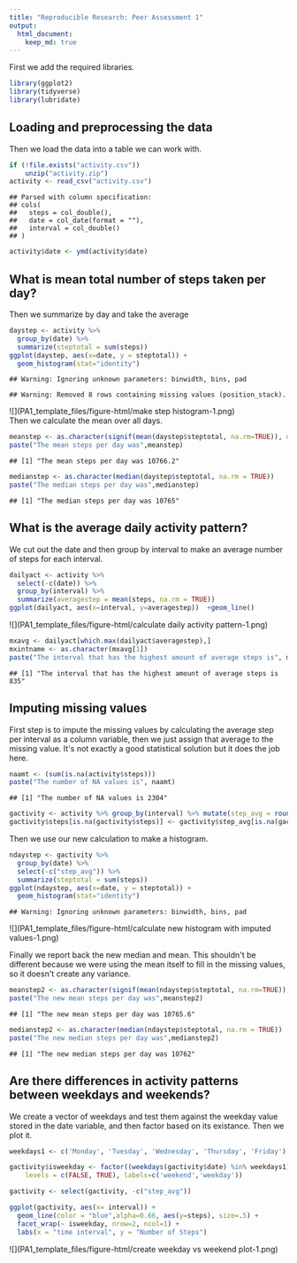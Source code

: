 ```yaml
---
title: "Reproducible Research: Peer Assessment 1"
output: 
  html_document:
    keep_md: true
---
```

First we add the required libraries.

```r
library(ggplot2)
library(tidyverse)
library(lubridate)
```

## Loading and preprocessing the data
Then we load the data into a table we can work with.

```r
if (!file.exists("activity.csv"))
    unzip("activity.zip")
activity <- read_csv("activity.csv")
```

```
## Parsed with column specification:
## cols(
##   steps = col_double(),
##   date = col_date(format = ""),
##   interval = col_double()
## )
```

```r
activity$date <- ymd(activity$date)
```


## What is mean total number of steps taken per day?
Then we summarize by day and take the average


```r
daystep <- activity %>% 
  group_by(date) %>% 
  summarize(steptotal = sum(steps))
ggplot(daystep, aes(x=date, y = steptotal)) +
  geom_histogram(stat="identity")
```

```
## Warning: Ignoring unknown parameters: binwidth, bins, pad
```

```
## Warning: Removed 8 rows containing missing values (position_stack).
```

![](PA1_template_files/figure-html/make step histogram-1.png)<!-- -->
<br/>Then we calculate the mean over all days.


```r
meanstep <- as.character(signif(mean(daystep$steptotal, na.rm=TRUE)), digits = 6)
paste("The mean steps per day was",meanstep)
```

```
## [1] "The mean steps per day was 10766.2"
```

```r
medianstep <- as.character(median(daystep$steptotal, na.rm = TRUE))
paste("The median steps per day was",medianstep)
```

```
## [1] "The median steps per day was 10765"
```


## What is the average daily activity pattern?
We cut out the date and then group by interval to make an average number of steps for each interval.


```r
dailyact <- activity %>%
  select(-c(date)) %>%
  group_by(interval) %>%
  summarize(averagestep = mean(steps, na.rm = TRUE)) 
ggplot(dailyact, aes(x=interval, y=averagestep))  +geom_line()
```

![](PA1_template_files/figure-html/calculate daily activity pattern-1.png)<!-- -->


```r
mxavg <- dailyact[which.max(dailyact$averagestep),]
mxintname <- as.character(mxavg[1])
paste("The interval that has the highest amount of average steps is", mxintname)
```

```
## [1] "The interval that has the highest amount of average steps is 835"
```
  
## Imputing missing values
First step is to impute the missing values by calculating the average step per
interval as a column variable, then we just assign that average to the missing value. It's not exactly a good statistical solution but it does the job here.


```r
naamt <- (sum(is.na(activity$steps)))
paste("The number of NA values is", naamt)
```

```
## [1] "The number of NA values is 2304"
```

```r
gactivity <- activity %>% group_by(interval) %>% mutate(step_avg = round(mean(steps,na.rm=T)))
gactivity$steps[is.na(gactivity$steps)] <- gactivity$step_avg[is.na(gactivity$steps)]
```

Then we use our new calculation to make a histogram.


```r
ndaystep <- gactivity %>% 
  group_by(date) %>% 
  select(-c("step_avg")) %>%
  summarize(steptotal = sum(steps))
ggplot(ndaystep, aes(x=date, y = steptotal)) +
  geom_histogram(stat="identity")
```

```
## Warning: Ignoring unknown parameters: binwidth, bins, pad
```

![](PA1_template_files/figure-html/calculate new histogram with imputed values-1.png)<!-- -->

Finally we report back the new median and mean. This shouldn't be different
because we were using the mean itself to fill in the missing values, so it doesn't create any variance.


```r
meanstep2 <- as.character(signif(mean(ndaystep$steptotal, na.rm=TRUE)), digits = 6)
paste("The new mean steps per day was",meanstep2)
```

```
## [1] "The new mean steps per day was 10765.6"
```

```r
medianstep2 <- as.character(median(ndaystep$steptotal, na.rm = TRUE))
paste("The new median steps per day was",medianstep2)
```

```
## [1] "The new median steps per day was 10762"
```

## Are there differences in activity patterns between weekdays and weekends?
We create a vector of weekdays and test them against the weekday value stored
in the date variable, and then factor based on its existance. Then we plot it.


```r
weekdays1 <- c('Monday', 'Tuesday', 'Wednesday', 'Thursday', 'Friday')

gactivity$isweekday <- factor((weekdays(gactivity$date) %in% weekdays1), 
    levels = c(FALSE, TRUE), labels=c('weekend','weekday')) 

gactivity <- select(gactivity, -c("step_avg"))

ggplot(gactivity, aes(x= interval)) + 
  geom_line(color = "blue",alpha=0.66, aes(y=steps), size=.5) + 
  facet_wrap(~ isweekday, nrow=2, ncol=1) +
  labs(x = "time interval", y = "Number of Steps")
```

![](PA1_template_files/figure-html/create weekday vs weekend plot-1.png)<!-- -->
 
